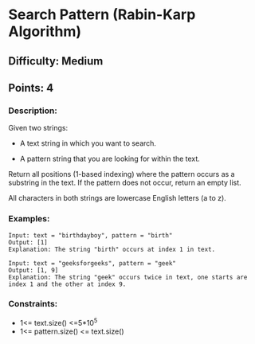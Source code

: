 # Search Pattern (Rabin-Karp Algorithm)
## Difficulty: Medium
## Points: 4
### Description:
Given two strings:

- A text string in which you want to search.

- A pattern string that you are looking for within the text.

Return all positions (1-based indexing) where the pattern occurs as a substring in the text. If the pattern does not occur, return an empty list.

All characters in both strings are lowercase English letters (a to z).

### Examples:
```
Input: text = "birthdayboy", pattern = "birth"
Output: [1]
Explanation: The string "birth" occurs at index 1 in text.
```
```
Input: text = "geeksforgeeks", pattern = "geek"
Output: [1, 9]
Explanation: The string "geek" occurs twice in text, one starts are index 1 and the other at index 9.
```

### Constraints:
- 1<= text.size() <=5*10<sup>5</sup>
- 1<= pattern.size() <= text.size()